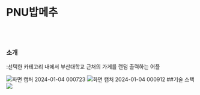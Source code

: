<H1>PNU밥메추</H1>
<br><br/>

<H3>소개</H3>
:선택한 카테고리 내에서 부산대학교 근처의 가게를 랜덤 출력하는 어플

![화면 캡처 2024-01-04 000723](https://github.com/hgy2124/Android_Proj/assets/83022306/0538ddbc-062e-4ca7-91fe-8d345d7682d4)
![화면 캡처 2024-01-04 000912](https://github.com/hgy2124/Android_Proj/assets/83022306/1d52f5af-4759-469c-9c65-4b2902704116)
##기술 스택   
<img src="https://img.shields.io/badge/Kotlin-7F52FF?style=for-the-badge&logo=Kotlin&logoColor=white">

